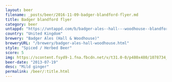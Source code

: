 ```yaml
---
layout: beer
filename: _posts/beer/2016-11-09-badger-blandford-flyer.md
title: Badger blandford flyer
category: beer
untappd: "https://untappd.com/b/badger-ales--hall---woodhouse--blandford-flyer/31806"
country: "United Kingdom"
brewery: "Badger Ales (Hall & Woodhouse)"
breweryURL: "/brewery/badger-ales-hall-woodhouse.html"
style: "Spiced / Herbed Beer"
score: 5
img: https://scontent.fsyd9-1.fna.fbcdn.net/v/t31.0-0/p480x480/1078734_10151798802528745_954132420_o.jpg?_nc_cat=108&_nc_sid=e007fa&_nc_ohc=-RWmHvUYbJEAX_Aeygr&_nc_ht=scontent.fsyd9-1.fna&_nc_tp=6&oh=a543ed00a66060b24b31c6bf2057307d&oe=5F48B6A1
beer-date: "2013-07-19"
desc: "Mild ginger"
permalink: /beer/:title.html
---
```

